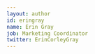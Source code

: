 ```yaml
---
layout: author
id: eringray
name: Erin Gray
job: Marketing Coordinator
twitter: ErinCorleyGray
---
```

